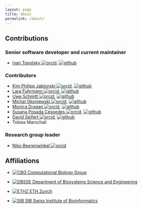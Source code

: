 ```yaml
---
layout: page
title: About
permalink: /about/
---
```



## Contributions

### Senior software developer and current maintainer

- [Ivan Topolsky ![orcid]](https://orcid.org/0000-0002-7561-0810), [![github]](https://github.com/dryak)

### Contributors

- [Kim Philipp Jablonski ![orcid]](https://orcid.org/0000-0002-4166-4343), [![github]](https://github.com/kpj)
- [Lara Fuhrmann ![orcid]](https://orcid.org/0000-0001-6405-0654), [![github]](https://github.com/LaraFuhrmann)
- [Uwe Schmitt ![orcid]](https://orcid.org/0000-0002-4658-0616), [![github]](https://github.com/uweschmitt)
- [Michal Okoniewski ![orcid]](https://orcid.org/0000-0003-4722-4506), [![github]](https://github.com/michalogit)
- [Monica Dragan ![orcid]](https://orcid.org/0000-0002-7719-5892), [![github]](https://github.com/monicadragan)
- [Susana Posada Céspedes ![orcid]](https://orcid.org/0000-0002-7459-8186), [![github]](https://github.com/sposadac)
- [David Seifert ![orcid]](https://orcid.org/0000-0003-4739-5110), [![github]](https://github.com/SoapZA)
- Tobias Marschall

### Research group leader

- [Niko Beerenwinkel ![orcid]](https://orcid.org/0000-0002-0573-6119)

[github]: ../img/mark-github.svg
[orcid]: ../img/ORCIDiD_iconvector.svg


## Affiliations

- [![CBG](../img/cbg.png) Computational Biology Group](https://www.bsse.ethz.ch/cbg)

- [![DBSSE](../img/d_bsse.svg) Department of Biosystems Science and Engineering](https://www.bsse.ethz.ch/)

- [![ETHZ](../img/ethz.svg) ETH Zurich](https://www.ethz.ch/)

- [![SIB](../img/sib.png) SIB Swiss Institute of Bioinformatics](https://www.sib.swiss/)
